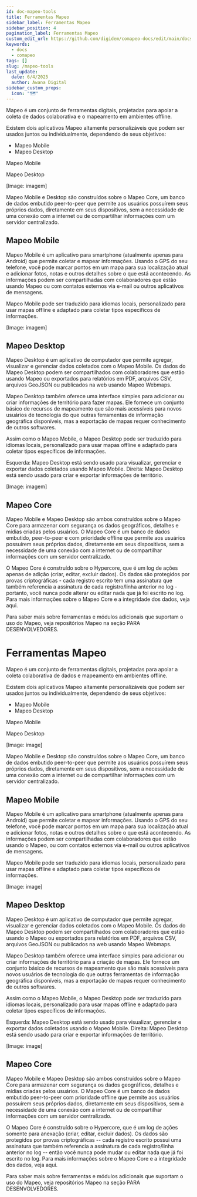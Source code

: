 ```yaml
---
id: doc-mapeo-tools
title: Ferramentas Mapeo
sidebar_label: Ferramentas Mapeo
sidebar_position: 4
pagination_label: Ferramentas Mapeo
custom_edit_url: https://github.com/digidem/comapeo-docs/edit/main/docs/about-mapeo/mapeo-tools.md
keywords:
  - docs
  - comapeo
tags: []
slug: /mapeo-tools
last_update:
  date: 6/4/2025
  author: Awana Digital
sidebar_custom_props:
  icon: "🗺️"
---
```

Mapeo é um conjunto de ferramentas digitais, projetadas para apoiar a coleta de dados colaborativa e o mapeamento em ambientes offline.


Existem dois aplicativos Mapeo altamente personalizáveis que podem ser usados juntos ou individualmente, dependendo de seus objetivos:

- Mapeo Mobile
- Mapeo Desktop

Mapeo Mobile


Mapeo Desktop


[Image: imagem]


Mapeo Mobile e Desktop são construídos sobre o Mapeo Core, um banco de dados embutido peer-to-peer que permite aos usuários possuírem seus próprios dados, diretamente em seus dispositivos, sem a necessidade de uma conexão com a internet ou de compartilhar informações com um servidor centralizado.


## Mapeo Mobile


Mapeo Mobile é um aplicativo para smartphone (atualmente apenas para Android) que permite coletar e mapear informações. Usando o GPS do seu telefone, você pode marcar pontos em um mapa para sua localização atual e adicionar fotos, notas e outros detalhes sobre o que está acontecendo. As informações podem ser compartilhadas com colaboradores que estão usando Mapeo ou com contatos externos via e-mail ou outros aplicativos de mensagens.


Mapeo Mobile pode ser traduzido para idiomas locais, personalizado para usar mapas offline e adaptado para coletar tipos específicos de informações.


[Image: imagem]


## Mapeo Desktop


Mapeo Desktop é um aplicativo de computador que permite agregar, visualizar e gerenciar dados coletados com o Mapeo Mobile. Os dados do Mapeo Desktop podem ser compartilhados com colaboradores que estão usando Mapeo ou exportados para relatórios em PDF, arquivos CSV, arquivos GeoJSON ou publicados na web usando Mapeo Webmaps.


Mapeo Desktop também oferece uma interface simples para adicionar ou criar informações de território para fazer mapas. Ele fornece um conjunto básico de recursos de mapeamento que são mais acessíveis para novos usuários de tecnologia do que outras ferramentas de informação geográfica disponíveis, mas a exportação de mapas requer conhecimento de outros softwares.


Assim como o Mapeo Mobile, o Mapeo Desktop pode ser traduzido para idiomas locais, personalizado para usar mapas offline e adaptado para coletar tipos específicos de informações.


Esquerda: Mapeo Desktop está sendo usado para visualizar, gerenciar e exportar dados coletados usando Mapeo Mobile. Direita: Mapeo Desktop está sendo usado para criar e exportar informações de território.


[Image: imagem]


## Mapeo Core


Mapeo Mobile e Mapeo Desktop são ambos construídos sobre o Mapeo Core para armazenar com segurança os dados geográficos, detalhes e mídias criadas pelos usuários. O Mapeo Core é um banco de dados embutido, peer-to-peer e com prioridade offline que permite aos usuários possuírem seus próprios dados, diretamente em seus dispositivos, sem a necessidade de uma conexão com a internet ou de compartilhar informações com um servidor centralizado.


O Mapeo Core é construído sobre o Hypercore, que é um log de ações apenas de adição (criar, editar, excluir dados). Os dados são protegidos por provas criptográficas - cada registro escrito tem uma assinatura que também referencia a assinatura de cada registro/linha anterior no log - portanto, você nunca pode alterar ou editar nada que já foi escrito no log. Para mais informações sobre o Mapeo Core e a integridade dos dados, veja aqui.


Para saber mais sobre ferramentas e módulos adicionais que suportam o uso do Mapeo, veja repositórios Mapeo na seção PARA DESENVOLVEDORES.


# Ferramentas Mapeo


Mapeo é um conjunto de ferramentas digitais, projetadas para apoiar a coleta colaborativa de dados e mapeamento em ambientes offline.


Existem dois aplicativos Mapeo altamente personalizáveis que podem ser usados juntos ou individualmente, dependendo de seus objetivos:

- Mapeo Mobile
- Mapeo Desktop

Mapeo Mobile


Mapeo Desktop


[Image: image]


Mapeo Mobile e Desktop são construídos sobre o Mapeo Core, um banco de dados embutido peer-to-peer que permite aos usuários possuírem seus próprios dados, diretamente em seus dispositivos, sem a necessidade de uma conexão com a internet ou de compartilhar informações com um servidor centralizado.


## Mapeo Mobile


Mapeo Mobile é um aplicativo para smartphone (atualmente apenas para Android) que permite coletar e mapear informações. Usando o GPS do seu telefone, você pode marcar pontos em um mapa para sua localização atual e adicionar fotos, notas e outros detalhes sobre o que está acontecendo. As informações podem ser compartilhadas com colaboradores que estão usando o Mapeo, ou com contatos externos via e-mail ou outros aplicativos de mensagens.


Mapeo Mobile pode ser traduzido para idiomas locais, personalizado para usar mapas offline e adaptado para coletar tipos específicos de informações.


[Image: image]


## Mapeo Desktop


Mapeo Desktop é um aplicativo de computador que permite agregar, visualizar e gerenciar dados coletados com o Mapeo Mobile. Os dados do Mapeo Desktop podem ser compartilhados com colaboradores que estão usando o Mapeo ou exportados para relatórios em PDF, arquivos CSV, arquivos GeoJSON ou publicados na web usando Mapeo Webmaps.


Mapeo Desktop também oferece uma interface simples para adicionar ou criar informações de território para a criação de mapas. Ele fornece um conjunto básico de recursos de mapeamento que são mais acessíveis para novos usuários de tecnologia do que outras ferramentas de informação geográfica disponíveis, mas a exportação de mapas requer conhecimento de outros softwares.


Assim como o Mapeo Mobile, o Mapeo Desktop pode ser traduzido para idiomas locais, personalizado para usar mapas offline e adaptado para coletar tipos específicos de informações.


Esquerda: Mapeo Desktop está sendo usado para visualizar, gerenciar e exportar dados coletados usando o Mapeo Mobile. Direita: Mapeo Desktop está sendo usado para criar e exportar informações de território.


[Image: image]


## Mapeo Core


Mapeo Mobile e Mapeo Desktop são ambos construídos sobre o Mapeo Core para armazenar com segurança os dados geográficos, detalhes e mídias criadas pelos usuários. O Mapeo Core é um banco de dados embutido peer-to-peer com prioridade offline que permite aos usuários possuírem seus próprios dados, diretamente em seus dispositivos, sem a necessidade de uma conexão com a internet ou de compartilhar informações com um servidor centralizado.


O Mapeo Core é construído sobre o Hypercore, que é um log de ações somente para anexação (criar, editar, excluir dados). Os dados são protegidos por provas criptográficas -- cada registro escrito possui uma assinatura que também referencia a assinatura de cada registro/linha anterior no log -- então você nunca pode mudar ou editar nada que já foi escrito no log. Para mais informações sobre o Mapeo Core e a integridade dos dados, veja aqui.


Para saber mais sobre ferramentas e módulos adicionais que suportam o uso do Mapeo, veja repositórios Mapeo na seção PARA DESENVOLVEDORES.

